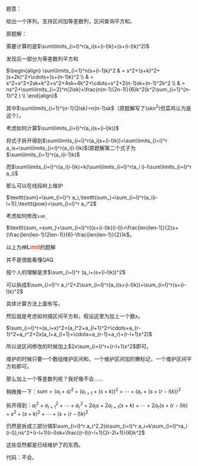 
<!--more-->

题意：

给出一个序列，支持区间加等差数列，区间查询平方和。



原题解：

需要计算的是$\sum\limits_{i=l}^r(a_i(s+(i-l)k)+(s+(i-l)k)^2)$

发现后一部分为等差数列平方和

$\begin{align} \sum\limits_{i=1}^n(s+(i-1)k)^2 & = s^2+(s+k)^2+(s+2k)^2+\cdots+(s+(n-1)k)^2 \\ & = s^2+s^2+2sk+k^2+s^2+4sk+4k^2+\cdots+s^2+2(n-1)sk+(n-1)^2k^2 \\ & = ns^2+\sum\limits_{i=2}^n(2isk)+\frac{n(n-1)(2n-1)}{6}k^2(k^2\sum_{i=1}^{n-1}i^2 ) \\ \end{align}$

其中$\sum\limits_{i=1}^{n-1}(2isk)=n(n-1)sk$（原题解写了$(skn^2)$但菜鸡认为是这个）。

考虑如何计算$\sum\limits_{i=l}^r(a_i(s+(i-l)k))$

将式子拆开得到$\sum\limits_{i=l}^r(a_i(s+(i-l)k))=\sum\limits_{i=l}^r a_is+\sum\limits_{i=l}^r(a_i(i-l)k)$(原题解第二个式子为$\sum\limits_{i=1}^r(a_i(i-1)k)$

而$\sum\limits_{i=l}^r(a_i(i-l)k)=k(\sum\limits_{i=l}^r(a_i i)-l\sum\limits_{i=l}^r a_i)$

那么可以在线段树上维护

$\texttt{sum}=\sum_{i=l}^r a_i,\texttt{sum_}=\sum_{i=l}^r(a_i(i-l+1)),\texttt{pow}=\sum_{i=l}^r a_i^2$

考虑如何修改$\texttt{sum_}$

$\texttt{sum_=sum_}+\sum_{i=l}^r((s+(i-l)k)(i-l))=\frac{len(len-1)}{2}s+(\frac{len(len-1)(2len-1)}{6}-\frac{len(len-1)}{2})k$。

以上为神<font color=#000000 size=3>L</font><font color=#FF0000 size=3>imit</font>的题解



并不是很能看懂QAQ

按个人的理解是求$\sum_{i=l}^r (a_i+(s+(i-l)k))^2$

可以拆成$\sum_{i=l}^r a_i^2+2\sum_{i=l}^r(a_i(s+(i-l)k))+\sum_{i=l}^r(s+(i-l)k)^2$

具体计算方法上面有写。

然后就是考虑如何搞区间平方和，假设这里为加上一个数$x$。

$\sum_{i=l}^r=(a_i+x)^2=(a_l^2+a_{l+1}^2+\cdots+a_{r-1}^2+a_r^2+2x(a_l+a_{l+1}+\cdots+a_{r-1}+a_r)+(r-l+1)x^2)$

所以说区间修改的时候加上$2x\sum_{i=l}^r+(r-l+1)x^2$即可。

维护的时候只要一个数组维护区间和，一个维护区间加的懒标记，一个维护区间平方和即可。

那么加上一个等差数列呢？我好像不会……

稍微推一下：$sum=(a_l+s)^2+(a_{l+1}+(s+k))^2+\cdots+(a_r+(s+(r-l)k))^2$

拆开得到：$a_l^2+a_{l+1}^2+\cdots +a_r^2+2a_l s+2a_{l+1}(s+k)+\cdots+2a_r(s+(r-l)k)+s^2+(s+k)^2+\cdots+(s+(r-l)k)^2$

仍然是拆成三部分搞$\sum_{i=l}^r a_i^2,2(s\sum_{i=l}^r a_i+k\sum_{i=l}^ra_i (i-l)),ns^2+(r-l+1)(r-l)sk+\frac{(r-l)(r-l+1)(2r-2l+1)}{6}k^2$

这些显然都是已经维护了的东西。

代码：不会。

